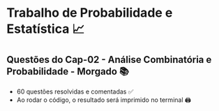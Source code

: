 # Trabalho de Probabilidade e Estatística 📈
## Questões do Cap-02 - Análise Combinatória e Probabilidade - Morgado 📚
  - 60 questões resolvidas e comentadas ✅
  - Ao rodar o código, o resultado será imprimido no terminal 🖨️
